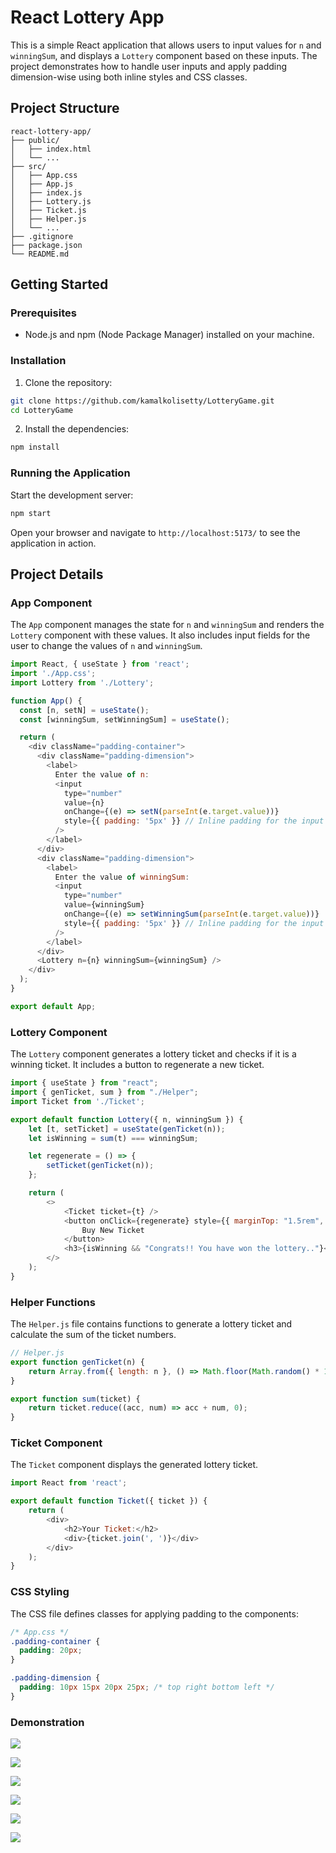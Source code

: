# React Lottery App

This is a simple React application that allows users to input values for `n` and `winningSum`, and displays a `Lottery` component based on these inputs. The project demonstrates how to handle user inputs and apply padding dimension-wise using both inline styles and CSS classes.



## Project Structure

```
react-lottery-app/
├── public/
│   ├── index.html
│   └── ...
├── src/
│   ├── App.css
│   ├── App.js
│   ├── index.js
│   ├── Lottery.js
│   ├── Ticket.js
│   ├── Helper.js
│   └── ...
├── .gitignore
├── package.json
└── README.md
```

## Getting Started

### Prerequisites

- Node.js and npm (Node Package Manager) installed on your machine.

### Installation

1. Clone the repository:

```bash
git clone https://github.com/kamalkolisetty/LotteryGame.git
cd LotteryGame
```

2. Install the dependencies:

```bash
npm install
```

### Running the Application

Start the development server:

```bash
npm start
```

Open your browser and navigate to `http://localhost:5173/` to see the application in action.

## Project Details

### App Component

The `App` component manages the state for `n` and `winningSum` and renders the `Lottery` component with these values. It also includes input fields for the user to change the values of `n` and `winningSum`.

```javascript
import React, { useState } from 'react';
import './App.css';
import Lottery from './Lottery';

function App() {
  const [n, setN] = useState(); 
  const [winningSum, setWinningSum] = useState(); 

  return (
    <div className="padding-container">
      <div className="padding-dimension">
        <label>
          Enter the value of n:
          <input
            type="number"
            value={n}
            onChange={(e) => setN(parseInt(e.target.value))}
            style={{ padding: '5px' }} // Inline padding for the input
          />
        </label>
      </div>
      <div className="padding-dimension">
        <label>
          Enter the value of winningSum:
          <input
            type="number"
            value={winningSum}
            onChange={(e) => setWinningSum(parseInt(e.target.value))}
            style={{ padding: '5px' }} // Inline padding for the input
          />
        </label>
      </div>
      <Lottery n={n} winningSum={winningSum} />
    </div>
  );
}

export default App;
```

### Lottery Component

The `Lottery` component generates a lottery ticket and checks if it is a winning ticket. It includes a button to regenerate a new ticket.

```javascript
import { useState } from "react";
import { genTicket, sum } from "./Helper";
import Ticket from './Ticket';

export default function Lottery({ n, winningSum }) {
    let [t, setTicket] = useState(genTicket(n));
    let isWinning = sum(t) === winningSum;

    let regenerate = () => {
        setTicket(genTicket(n));
    };

    return (
        <>
            <Ticket ticket={t} />
            <button onClick={regenerate} style={{ marginTop: "1.5rem", backgroundColor: "#F8D210", padding: "1.5rem" }}>
                Buy New Ticket
            </button>
            <h3>{isWinning && "Congrats!! You have won the lottery.."}</h3>
        </>
    );
}
```

### Helper Functions

The `Helper.js` file contains functions to generate a lottery ticket and calculate the sum of the ticket numbers.

```javascript
// Helper.js
export function genTicket(n) {
    return Array.from({ length: n }, () => Math.floor(Math.random() * 10) + 1);
}

export function sum(ticket) {
    return ticket.reduce((acc, num) => acc + num, 0);
}
```

### Ticket Component

The `Ticket` component displays the generated lottery ticket.

```javascript
import React from 'react';

export default function Ticket({ ticket }) {
    return (
        <div>
            <h2>Your Ticket:</h2>
            <div>{ticket.join(', ')}</div>
        </div>
    );
}
```

### CSS Styling

The CSS file defines classes for applying padding to the components:

```css
/* App.css */
.padding-container {
  padding: 20px;
}

.padding-dimension {
  padding: 10px 15px 20px 25px; /* top right bottom left */
}
```

### Demonstration
 
![](1.png) 
 
![](2.png) 
 
![](3.png) 
 
![](4.png) 
 
![](5.png) 
 
![](6.png) 


